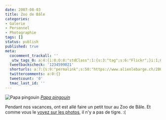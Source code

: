 ```yaml
---
date: 2007-08-03
title: Zoo de Bâle
categories:
- Galerie
- Personnel
- Photographie
tags: []
status: publish
published: true
meta:
  cocomment_trackall: ''
  _utw_tags_0: a:4:{i:0;O:8:"stdClass":1:{s:3:"tag";s:6:"Flickr";}i:1;O:8:"stdClass":1:{s:3:"tag";s:7:"Galerie";}i:2;O:8:"stdClass":1:{s:3:"tag";s:9:"Personnel";}i:3;O:8:"stdClass":1:{s:3:"tag";s:12:"Photographie";}}
  tweetbackscheck: '1234599021'
  shorturls: a:7:{s:9:"permalink";s:50:"https://www.alienlebarge.ch/2007/08/03/zoo-de-bale/";s:7:"tinyurl";s:25:"https://tinyurl.com/bzmcyk";s:4:"isgd";s:17:"https://is.gd/iHa3";s:5:"bitly";s:19:"https://bit.ly/15afr";s:5:"snipr";s:22:"https://snipr.com/bg1yg";s:5:"snurl";s:22:"https://snurl.com/bg1yg";s:7:"snipurl";s:24:"https://snipurl.com/bg1yg";}
  twittercomments: a:0:{}
  tweetcount: '0'
  tmac_last_id: ''
---
```

 <img src="https://farm2.static.flickr.com/1253/988144335_e5f7809fc8.jpg" alt="Papa pingouin" />
<em><a href="https://www.flickr.com/photos/alienlebarge/988144335/" title="photo sharing">Papa pingouin</a></em>

Pendant nos vacances, ont est allé faire un petit tour au Zoo de Bâle. Et comme vous le <a href="https://www.flickr.com/gp/49665969@N00/U2jRz3" title="Les photos du Zoo de Bâle">voyez sur les photos</a>, il n'y a pas de tigre. :(

